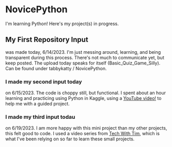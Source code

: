 # NovicePython
I'm learning Python! Here's my project(s) in progress.
## My First Repository Input
was made today, 6/14/2023. I'm just messing around, learning, and being transparent during this process.  There's not much to communicate yet, but keep posted. The upload today speaks for itself (Basic_Quiz_Game_Silly). Can be found under tabbykatty / NovicePython.  

### I made my second input today 
on 6/15/2023. The code is choppy still, but functional. I spent about an hour learning and practicing using Python in Kaggle, using a <a href="https://www.youtube.com/watch?v=DLn3jOsNRVE&t=1505s"> YouTube video!</a> to help me with a guided project. 

### I made my third input todau
on 6/19/2023. I am more happy with this mini project than my other projects, this felt good to code. I used a video series from <a href="https://www.youtube.com/watch?v=DLn3jOsNRVE&t=1510s">Tech With Tim</a>, which is what I've been relying on so far to learn these small projects. 
